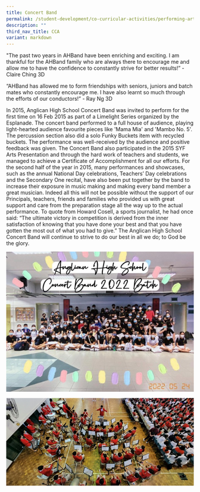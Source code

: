 ```yaml
---
title: Concert Band
permalink: /student-development/co-curricular-activities/performing-arts-groups/concert-band/
description: ""
third_nav_title: CCA
variant: markdown
---
```



"The past two years in AHBand have been enriching and exciting. I am thankful for the AHBand family who are always there to encourage me and allow me to have the confidence to constantly strive for better results!” - Claire Ching 3D
 
“AHBand has allowed me to form friendships with seniors, juniors and batch mates who constantly encourage me. I have also learnt so much through the efforts of our conductors!” - Ray Ng 3D

In 2015, Anglican High School Concert Band was invited to perform for the first time on 16 Feb 2015 as part of a Limelight Series organized by the Esplanade. The concert band performed to a full house of audience, playing light-hearted audience favourite pieces like 'Mama Mia' and 'Mambo No. 5'. The percussion section also did a solo Funky Buckets item with recycled buckets. The performance was well-received by the audience and positive feedback was given.
The Concert Band also participated in the 2015 SYF Arts Presentation and through the hard work of teachers and students, we managed to achieve a Certificate of Accomplishment for all our efforts. For the second half of the year in 2015, many performances and showcases, such as the annual National Day celebrations, Teachers’ Day celebrations and the Secondary One recital, have also been put together by the band to increase their exposure in music making and making every band member a great musician. Indeed all this will not be possible without the support of our Principals, teachers, friends and families who provided us with great support and care from the preparation stage all the way up to the actual performance. To quote from Howard Cosell, a sports journalist, he had once said: “The ultimate victory in competition is derived from the inner satisfaction of knowing that you have done your best and that you have gotten the most out of what you had to give.” The Anglican High School Concert Band will continue to strive to do our best in all we do; to God be the glory.

![](/images/Student%20Development/CCA/Concert%20Band/2022_Concert_Band_01.jpg)

![](/images/Student%20Development/CCA/Concert%20Band/2022_Concert_Band_02.jpg)